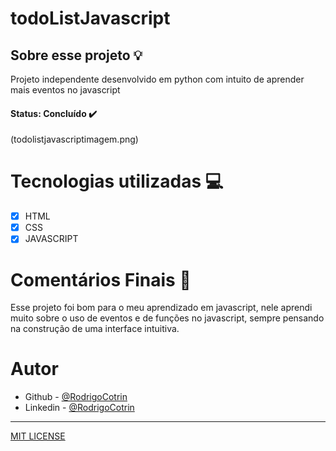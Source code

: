 # todoListJavascript

## Sobre esse projeto 💡


Projeto independente desenvolvido em python com intuito de aprender mais eventos no javascript

#### <strong>Status: </strong>Concluído ✔️

(todolistjavascriptimagem.png)

# Tecnologias utilizadas 💻


- [X] HTML
- [X] CSS
- [X] JAVASCRIPT

# Comentários Finais 🎂

Esse projeto foi bom para o meu aprendizado em javascript, nele aprendi muito sobre o uso de eventos e de funções no javascript, sempre pensando na construção de uma interface intuitiva.

# Autor

- Github - [@RodrigoCotrin](https://github.com/RodrigoCotrin/)
- Linkedin - [@RodrigoCotrin](https://www.linkedin.com/in/rodrigocotrin/)

***
[MIT LICENSE](https://github.com/RodrigoCotrin/todoListJavascript/blob/main/LICENSE)
